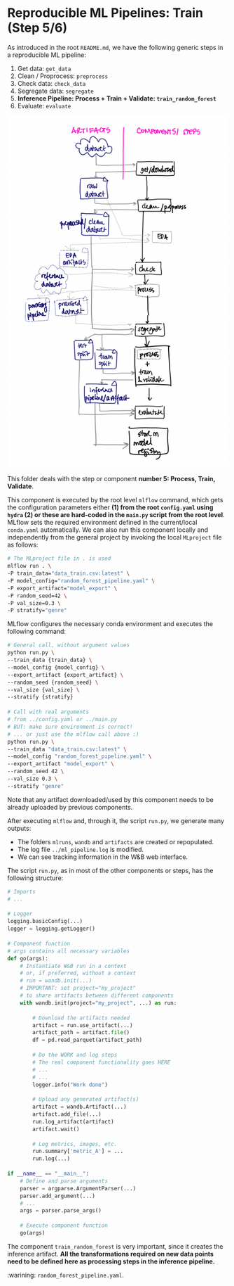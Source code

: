 # Reproducible ML Pipelines: Train (Step 5/6)

As introduced in the root `README.md`, we have the following generic steps in a reproducible ML pipeline:

1. Get data: `get_data`
2. Clean / Proprocess: `preprocess`
3. Check data: `check_data`
4. Segregate data: `segregate`
5. **Inference Pipeline: Process + Train + Validate: `train_random_forest`**
6. Evaluate: `evaluate`

![Generic Reproducible Pipeline](../assets/Reproducible_Pipeline.png)

This folder deals with the step or component **number 5: Process, Train, Validate**.

This component is executed by the root level `mlflow` command, which gets the configuration parameters either **(1) from the root `config.yaml` using `hydra` (2) or these are hard-coded in the `main.py` script from the root level**. MLflow sets the required environment defined in the current/local `conda.yaml` automatically. We can also run this component locally and independently from the general project by invoking the local `MLproject` file as follows:

```bash
# The MLproject file in . is used
mlflow run . \
-P train_data="data_train.csv:latest" \
-P model_config="random_forest_pipeline.yaml" \
-P export_artifact="model_export" \
-P random_seed=42 \
-P val_size=0.3 \
-P stratify="genre"
```

MLflow configures the necessary conda environment and executes the following command:

```bash
# General call, without argument values
python run.py \
--train_data {train_data} \
--model_config {model_config} \
--export_artifact {export_artifact} \
--random_seed {random_seed} \
--val_size {val_size} \
--stratify {stratify}

# Call with real arguments
# from ../config.yaml or ../main.py
# BUT: make sure environment is correct!
# ... or just use the mlflow call above :)
python run.py \
--train_data "data_train.csv:latest" \
--model_config "random_forest_pipeline.yaml" \
--export_artifact "model_export" \
--random_seed 42 \
--val_size 0.3 \
--stratify "genre"
```

Note that any artifact downloaded/used by this component needs to be already uploaded by previous components.

After executing `mlflow` and, through it, the script `run.py`, we generate many outputs:

- The folders `mlruns`, `wandb` and `artifacts` are created or repopulated.
- The log file `../ml_pipeline.log` is modified.
- We can see tracking information in the W&B web interface.

The script `run.py`, as in most of the other components or steps, has the following structure:

```python
# Imports
# ...

# Logger
logging.basicConfig(...)
logger = logging.getLogger()

# Component function
# args contains all necessary variables
def go(args):
    # Instantiate W&B run in a context
    # or, if preferred, without a context
    # run = wandb.init(...)
    # IMPORTANT: set project="my_project"
    # to share artifacts between different components
    with wandb.init(project="my_project", ...) as run:

        # Download the artifacts needed
        artifact = run.use_artifact(...)
        artifact_path = artifact.file()
        df = pd.read_parquet(artifact_path)

        # Do the WORK and log steps
        # The real component functionality goes HERE
        # ...
        # ...
        logger.info("Work done")

        # Upload any generated artifact(s)
        artifact = wandb.Artifact(...)
        artifact.add_file(...)
        run.log_artifact(artifact)
        artifact.wait()

        # Log metrics, images, etc.
        run.summary['metric_A'] = ...
        run.log(...)

if __name__ == "__main__":
    # Define and parse arguments
    parser = argparse.ArgumentParser(...)
    parser.add_argument(...)
    # ...
    args = parser.parse_args()

    # Execute component function
    go(args)

```

The component `train_random_forest` is very important, since it creates the inference artifact. **All the transformations required on new data points need to be defined here as processing steps in the inference pipeline.**

:warining: `random_forest_pipeline.yaml`.